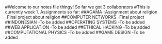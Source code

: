 #Welcome to our notes file thingy! So far we got 3 collaborators
#This is currently week 1.
Assignments so far:
  ##AGAMA
    -Assignment about religion
    -Final project about religion
  ##COMPUTER NETWORKS
    -Final project
  ##INDONESIAN
    -To be added
  ##OPERATING SYSTEMS
    -To be added
  ##WEB APPLICATION
    -To be added
  ##ETHICAL HACKING
    -To be added
  ##COMPUTATIONAL PHYSICS
    -To be added
  ##GAME DESIGN
    -To be added
